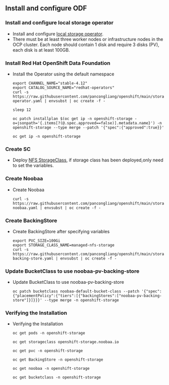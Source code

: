 ## Install and configure ODF

### Install and configure local storage operator
* Install and configure [local storage operator](https://github.com/pancongliang/openshift/blob/main/storage/local-sc/readme.md).
* There must be at least three worker nodes or infrastructure nodes in the OCP cluster. Each node should contain 1 disk and require 3 disks (PV), each disk is at least 100GB.
  
### Install Red Hat OpenShift Data Foundation
* Install the Operator using the default namespace
  ```
  export CHANNEL_NAME="stable-4.12"
  export CATALOG_SOURCE_NAME="redhat-operators"
  curl -s https://raw.githubusercontent.com/pancongliang/openshift/main/storage/mcg/01-operator.yaml | envsubst | oc create -f -

  sleep 12
  
  oc patch installplan $(oc get ip -n openshift-storage -o=jsonpath='{.items[?(@.spec.approved==false)].metadata.name}') -n openshift-storage --type merge --patch '{"spec":{"approved":true}}'

  oc get ip -n openshift-storage
  ```


### Create SC
* Deploy [NFS StorageClass](https://github.com/pancongliang/openshift/blob/main/storage/nfs-storageclass/readme.md), if storage class has been deployed,only need to set the variables.

### Create Noobaa
* Create Noobaa
  ```
  curl -s https://raw.githubusercontent.com/pancongliang/openshift/main/storage/mcg/02-noobaa.yaml | envsubst | oc create -f -
  ```

### Create BackingStore
* Create BackingStore after specifying variables
  ```
  export PVC_SIZE=100Gi
  export STORAGE_CLASS_NAME=managed-nfs-storage
  curl -s https://raw.githubusercontent.com/pancongliang/openshift/main/storage/mcg/03-backing-store.yaml | envsubst | oc create -f -
  ```

### Update BucketClass to use noobaa-pv-backing-store
* Update BucketClass to use noobaa-pv-backing-store
  ```
  oc patch bucketclass noobaa-default-bucket-class --patch '{"spec":{"placementPolicy":{"tiers":[{"backingStores":["noobaa-pv-backing-store"]}]}}}' --type merge -n openshift-storage
  ```
  
### Verifying the Installation
* Verifying the Installation
  ```
  oc get pods -n openshift-storage

  oc get storageclass openshift-storage.noobaa.io

  oc get pvc -n openshift-storage

  oc get BackingStore -n openshift-storage

  oc get noobaa -n openshift-storage

  oc get bucketclass -n openshift-storage

  ```
